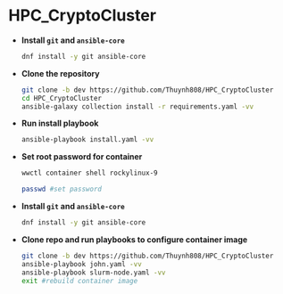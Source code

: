 # HPC_CryptoCluster


- **Install `git` and `ansible-core`**
  
  ```bash
  dnf install -y git ansible-core
  ```
- **Clone the repository**
  
  ```bash
  git clone -b dev https://github.com/Thuynh808/HPC_CryptoCluster
  cd HPC_CryptoCluster
  ansible-galaxy collection install -r requirements.yaml -vv
  ```
- **Run install playbook**

  ```bash
  ansible-playbook install.yaml -vv
  ```
- **Set root password for container**

  ```bash
  wwctl container shell rockylinux-9
  ```
  ```bash
  passwd #set password
  ```
- **Install `git` and `ansible-core`**

  ```bash
  dnf install -y git ansible-core
  ```
- **Clone repo and run playbooks to configure container image**

  ```bash
  git clone -b dev https://github.com/Thuynh808/HPC_CryptoCluster
  ansible-playbook john.yaml -vv
  ansible-playbook slurm-node.yaml -vv
  exit #rebuild container image
  ```
